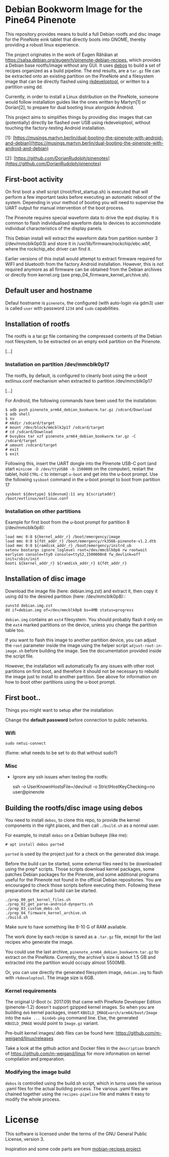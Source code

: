 # Debian Bookworm Image for the Pine64 Pinenote

This repository provides means to build a full Debian rootfs and disc image for
the PineNote eink tablet that directly boots into GNOME, thereby providing a
robust linux experience.

The project originates in the work of Eugen Răhăian at
https://salsa.debian.org/eugenrh/pinenote-debian-recipes, which provides a
Debian base rootfs/image without any GUI.
It uses [debos](https://github.com/go-debos/debos) to build a set of recipes
organized as a build pipeline.
The end results, are a `tar.gz` file can be extracted onto an existing
partition on the PineNote and a filesystem image that can be directly flashed
using [rkdeveloptool](https://gitlab.com/pine64-org/quartz-bsp/rkdeveloptool),
or written to a partition using dd.

Currently, in order to install a Linux distribution on the PineNote, someone
would follow installation guides like the ones written by Martyn\[1\] or
Dorian\[2\], to prepare for dual booting linux alongside Android.

This project aims to simplifies things by providing disc images that can
(potentially) directly be flashed over USB using rkdeveloptool, without
touching the factory-testing Android installation.

  \[1\]: [https://musings.martyn.berlin/dual-booting-the-pinenote-with-android-and-debian](https://musings.martyn.berlin/dual-booting-the-pinenote-with-android-and-debian)

  \[2\]:  [https://github.com/DorianRudolph/pinenotes](https://github.com/DorianRudolph/pinenotes)

## First-boot activity

On first boot a shell script (/root/first_startup.sh) is executed that will
perform a few important tasks before executing an automatic reboot of the
system.
Depending in your method of booting you will need to supervise the UART output
for manual intervention of the boot process.

The Pinenote requires special waveform data to drive the epd display. It is
common to flash individualised waveform data to devices to accommodate
individual characteristics of the display panels.

This Debian install will extract the waveform data from partition number 3
(/dev/mmcblk0p03) and store it in /usr/lib/firmware/rockchip/ebc.wbf, where the
rockchip_ebc driver can find it.

Earlier versions of this install would attempt to extract firmware required for
WIFI and bluetooth from the factory Android installation.
However, this is not required anymore as all firmware can be obtained from the
Debian archives or directly from kernel.org (see
prep_04_firmware_kernel_archive.sh).

## Default user and hostname

Defaul hostname is `pinenote`, the configured (with auto-login via gdm3) user
is called `user` with password `1234` and `sudo` capabilities.

## Installation of rootfs

The rootfs is a tar.gz file containing the compressed contents of the Debian
root filesystem, to be extracted on an empty ext4 partition on the Pinenote.

[...]

### Installation on partition /dev/mmcblk0p17

The rootfs, by default, is configured to cleanly boot using the u-boot
extlinux.conf mechanism when extracted to partition /dev/mmcblk0p17

[...]

For Android, the following commands have been used for the installation:

	$ adb push pinenote_arm64_debian_bookworm.tar.gz /sdcard/Download
	$ adb shell
	$ su
	# mkdir /sdcard/target
	# mount /dev/block/mmcblk2p17 /sdcard/target
	# cd /sdcard/Download
	# busybox tar xzf pinenote_arm64_debian_bookworm.tar.gz -C /sdcard/target
	# umount /sdcard/target
	# exit
	$ exit

Following this, insert the UART dongle into the Pinenote USB-C port (and start
`minicom -D /dev/ttyUSB0 -b 1500000` on the computer), restart the tablet, hold
`CTRL-C` to interrupt `u-boot` and get into the u-boot prompt.
Use the following `sysboot` command in the u-boot prompt to boot from partition
17
```
sysboot ${devtype} ${devnum}:11 any ${scriptaddr} /boot/extlinux/extlinux.conf
```

### Installation on other partitions

Example for first boot from the u-boot prompt for partition 8
(/dev/mmcblk0p8):

	load mmc 0:8 ${kernel_addr_r} /boot/emergency/image
	load mmc 0:8 ${fdt_addr_r} /boot/emergency/rk3566-pinenote-v1.2.dtb
	load mmc 0:8 ${ramdisk_addr_r} /boot/emergency/initrd_ub
	setenv bootargs ignore_loglevel root=/dev/mmcblk0p6 rw rootwait earlycon console=tty0 console=ttyS2,1500000n8 fw_devlink=off init=/sbin/init
	booti ${kernel_addr_r} ${ramdisk_addr_r} ${fdt_addr_r}

## Installation of disc image

Download the image file (here: debian.img.zst) and extract it, then copy it
using dd to the desired partition (here: /dev/mmcblk0p8)::

	zunstd debian.img.zst
	dd if=debian.img of=/dev/mmcblk0p8 bs=4MB status=progress

`debian.img` contains an `ext4` filesystem. You should probably flash it only
on the `ext4` marked partitions on the device, unless you change the partition
table too.

If you want to flash this image to another partition device, you can adjust the
`root` parameter inside the image using the helper script
`adjust-root-in-image.sh` before building the image. See the documentation
provided inside the script file.

However, the installation will automatically fix any issues with other root
partitions on first boot, and therefore it should not be necessary to rebuild
the image just to install to another partition. See above for information on
how to boot other partitions using the u-boot prompt.

## First boot..

Things you might want to setup after the installation:

Change the **default password** before connection to public networks.

### Wifi

`sudo nmtui-connect`

(fixme: what needs to be set to do that without sudo?)

### Misc

* Ignore any ssh issues when testing the rootfs:

	ssh -o UserKnownHostsFile=/dev/null -o StrictHostKeyChecking=no user@pinenote

## Building the rootfs/disc image using debos

You need to install `debos`, to clone this repo, to provide the kernel
components in the right places, and then call `./build.sh` as a normal user.

For example, to install `debos` on a Debian bullseye (like me):
```
# apt install debos parted
```
`parted` is used by the project just for a check on the generated disk image.

Before the build can be started, some external files need to be downloaded
using the prep* scripts.
Those scripts download kernel packages, some patches Debian packages for the
Pinenote, and some additional programs useful for the Pinenote not found in the
official Debian repositories.
You are encouraged to check those scripts before executing them.
Following these preparations the actual build can be started.

	./prep_00_get_kernel_files.sh
	./prep_02_get_parse-android-dynparts.sh
	./prep_03_custom_debs.sh
	./prep_04_firmware_kernel_archive.sh
	./build.sh

Make sure to have something like 8-10 G of RAM available.

The work done by each recipe is saved as a `.tar.gz` file, except for the last
recipes who generate the image.

You could use the last archive, `pinenote_arm64_debian_bookworm.tar.gz` to
extract on the PineNote. Currently, the archive's size is about 1.5 GB and
extracted into the partition would occupy almost 5500MB.

Or, you can use directly the generated filesystem image, `debian.img` to flash
with `rkdeveloptool`. The image size is 6GB.

### Kernel requirements

The original U-Boot (v. 2017.09) that came with PineNote Developer Edition
(pinenote-1.2) doesn't support gzipped kernel images. So when you are building
`deb` kernel packages, insert `KBUILD_IMAGE=arch/arm64/boot/Image` into the
`make ... bindeb-pkg` command line. Else, the generated `KBUILD_IMAGE` would
point to `Image.gz` variant.

Pre-built kernel images/.deb files can be found here:
https://github.com/m-weigand/linux/releases

Take a look at the github action and Docker files in the `description` branch
of  https://github.com/m-weigand/linux for more information on kernel
compilation and preparation.

### Modifying the image build

`debos` is controlled using the build.sh script, which in turns uses the
various .yaml files for the actual building process. The various .yaml files
are chained together using the `recipes-pipeline` file and makes it easy to
modify the whole process.

# License

This software is licensed under the terms of the GNU General Public License,
version 3.

Inspiration and some code parts are from [mobian-recipes project](https://salsa.debian.org/Mobian-team/mobian-recipes).

